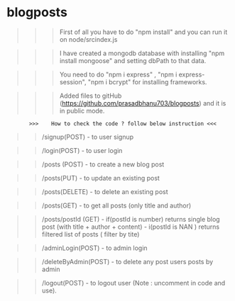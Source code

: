 # blogposts

>>> First of all you have to do "npm install" and you can run it on node/srcindex.js

>>> I have created a mongodb database with installing "npm install mongoose" and setting dbPath to that data.

>>> You need to do "npm i express" , "npm i express-session", "npm i bcrypt" for installing frameworks.

>>> Added files to gitHub (https://github.com/prasadbhanu703/blogposts) and it is in public mode.

           >>>    How to check the code ? follow below instruction <<<

>> /signup(POST) - to user signup 

>> /login(POST) - to user login

>> /posts (POST) - to create a new blog post

>> /posts(PUT) - to update an existing post

>> /posts(DELETE) - to delete an existing post

>> /posts(GET) - to get all posts (only title and author)

>> /posts/postId (GET) - if(postId is number) returns single blog post (with title + author + content)
                        - i(postId is NAN ) returns filtered list of posts ( filter by tite)

>> /adminLogin(POST) - to admin login

>> /deleteByAdmin(POST) - to delete any post users posts by admin 

>> /logout(POST) - to logout user (Note : uncomment in code and use).


